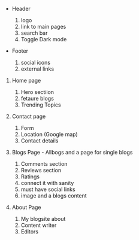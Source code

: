 - Header

  1. logo
  2. link to main pages
  3. search bar
  4. Toggle Dark mode

- Footer
  1. social icons
  2. external links

1. Home page

   1. Hero sectiion
   2. fetaure blogs
   3. Trending Topics

2. Contact page

   1. Form
   2. Location (Google map)
   3. Contact details

3. Blogs Page - Allbogs and a page for single blogs

   1. Comments section
   2. Reviews section
   3. Ratings
   4. connect it with sanity
   5. must have social links
   6. image and a blogs content

4. About Page
   1. My blogsite about
   2. Content writer
   3. Editors
